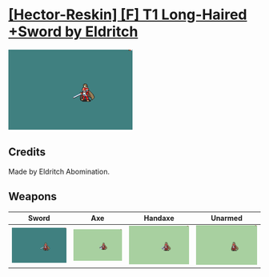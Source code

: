 # [\[Hector-Reskin\] \[F\] T1 Long-Haired +Sword by Eldritch](./)
 

<img src="./1.%20Sword/Sword_000.png" alt="[Hector-Reskin] [F] T1 Long-Haired +Sword by Eldritch standing" />

## Credits

Made by Eldritch Abomination.

## Weapons
 

|Sword |Axe |Handaxe |Unarmed |
|  :---: | :---: | :---: | :---: |
| <img alt="Sword animation" src="./1.%20Sword/Sword.gif" /> | <img alt="Axe animation" src="./3.%20Axe/Axe.gif" /> | <img alt="Handaxe animation" src="./4.%20Handaxe/Handaxe.gif" /> | <img alt="Unarmed animation" src="./8.%20Unarmed/Unarmed.gif" /> |

